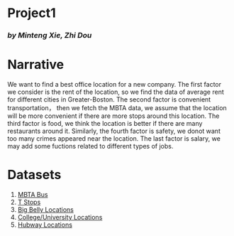 # Project1
### *by Minteng Xie, Zhi Dou*

# Narrative

We want to find a best office location for a new company. The first factor we consider is the rent of the location, 
so we find the data of average rent for different cities in Greater-Boston. The second factor is convenient transportation， 
then we fetch the MBTA data, we assume that the location will be more convenient if there are more stops around this location.
The third factor is food, we think the location is better if there are many restaurants around it. Similarly,
the fourth factor is safety, we donot want too many crimes appeared near the location. The last factor is salary, we may add some
fuctions related to different types of jobs.

# Datasets

1. [MBTA Bus](https://boston.opendatasoft.com/explore/dataset/mbta-bus-stops/)
2. [T Stops](http://erikdemaine.org/maps/mbta/mbta.yaml)
3. [Big Belly Locations](https://data.cityofboston.gov/City-Services/Big-Belly-Locations/42qi-w8d7)
4. [College/University Locations](https://boston.opendatasoft.com/explore/dataset/colleges-and-universities/)
5. [Hubway Locations](https://boston.opendatasoft.com/explore/dataset/hubway-stations-in-boston/)
